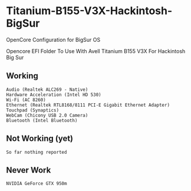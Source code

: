 # Titanium-B155-V3X-Hackintosh-BigSur
OpenCore Configuration for BigSur OS

Opencore EFI Folder To Use With Avell Titanium B155 V3X For Hackintosh Big Sur


## Working
    Audio (Realtek ALC269 - Native)
    Hardware Acceleration (Intel HD 530)
    Wi-Fi (AC 8260)
    Ethernet (Realtek RTL8168/8111 PCI-E Gigabit Ethernet Adapter)
    Touchpad (Synaptics)
    WebCam (Chicony USB 2.0 Camera)
    Bluetooth (Intel Bluetooth)

##  Not Working (yet)
    So far nothing reported

##  Never Work
    NVIDIA GeForce GTX 950m